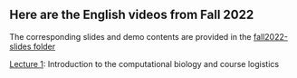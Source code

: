 ## Here are the English videos from Fall 2022
The corresponding slides and demo contents are provided in the [fall2022-slides folder](https://github.com/cmb-chula/comp-biol-3000788/tree/main/fall2022-slides)

[Lecture 1](https://echo360.net.au/media/becfed9c-ca3b-4d4f-ab8a-2a40c553875e/public): Introduction to the computational biology and course logistics
